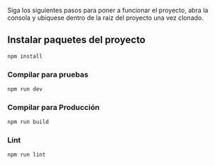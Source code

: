 Siga los siguientes pasos para poner a funcionar el proyecto, abra la consola y ubiquese dentro de la raiz del proyecto una vez clonado.

## Instalar paquetes del proyecto

```sh
npm install
```

### Compilar para pruebas

```sh
npm run dev
```

### Compilar para Producción

```sh
npm run build
```

### Lint

```sh
npm run lint
```
